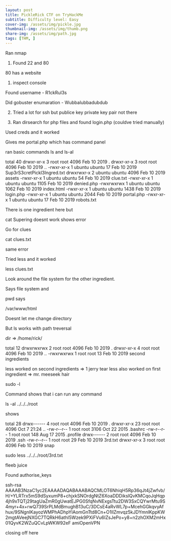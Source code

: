```yaml
---
layout: post
title: PickleRick CTF on TryHackMe
subtitle: Difficulty level: Easy
cover-img: /assets/img/pickle.jpg
thumbnail-img: /assets/img/thumb.png
share-img: /assets/img/path.jpg
tags: [THM, ]
---
```


Ran nmap

1) Found 22 and 80

80 has a website

1) inspect console

Found username - R1ckRul3s

Did gobuster enumaration - Wubbalubbadubdub

2) Tried a lot for ssh but publice key private key pair not there

3) Ran dirsearch for php files and found login.php (couldve tried manually)

Used creds and it worked


Gives me portal.php which has command panel

ran basic commands ls and ls-al

total 40
drwxr-xr-x 3 root   root   4096 Feb 10  2019 .
drwxr-xr-x 3 root   root   4096 Feb 10  2019 ..
-rwxr-xr-x 1 ubuntu ubuntu   17 Feb 10  2019 Sup3rS3cretPickl3Ingred.txt
drwxrwxr-x 2 ubuntu ubuntu 4096 Feb 10  2019 assets
-rwxr-xr-x 1 ubuntu ubuntu   54 Feb 10  2019 clue.txt
-rwxr-xr-x 1 ubuntu ubuntu 1105 Feb 10  2019 denied.php
-rwxrwxrwx 1 ubuntu ubuntu 1062 Feb 10  2019 index.html
-rwxr-xr-x 1 ubuntu ubuntu 1438 Feb 10  2019 login.php
-rwxr-xr-x 1 ubuntu ubuntu 2044 Feb 10  2019 portal.php
-rwxr-xr-x 1 ubuntu ubuntu   17 Feb 10  2019 robots.txt


There is one ingredient here but

cat Supering doesnt work shows error

Go for clues

cat clues.txt

same error

Tried less and it worked

less clues.txt

Look around the file system for the other ingredient.

Says file system and 

pwd says 

/var/www/html

Doesnt let me change directory

But ls works with path treversal


dir => /home/rick/

total 12
drwxrwxrwx 2 root root 4096 Feb 10  2019 .
drwxr-xr-x 4 root root 4096 Feb 10  2019 ..
-rwxrwxrwx 1 root root   13 Feb 10  2019 second ingredients

less worked on second ingredients => 1 jerry tear
less also worked on first ingredient => mr. meeseek hair

sudo -l

Command shows that i can run any command <surprised>

ls -al ../../../root

shows 

total 28
drwx------  4 root root 4096 Feb 10  2019 .
drwxr-xr-x 23 root root 4096 Oct  7 21:24 ..
-rw-r--r--  1 root root 3106 Oct 22  2015 .bashrc
-rw-r--r--  1 root root  148 Aug 17  2015 .profile
drwx------  2 root root 4096 Feb 10  2019 .ssh
-rw-r--r--  1 root root   29 Feb 10  2019 3rd.txt
drwxr-xr-x  3 root root 4096 Feb 10  2019 snap

sudo less ../../../root/3rd.txt

fleeb juice

Found authorise_keys 

ssh-rsa AAAAB3NzaC1yc2EAAAADAQABAAABAQCMLOT6NhiqH5Rp36qJt4jZwfvb/H/+YLRTrx5mS9dSyxumP8+chjxkSNOrdgNtZ6XoaDDDikslQvKMCqoJqHqp4jh9xTQTj29tagUaZmR0gUwatEJPG0SfqNvNExgsTtu2DW3SxCQYwrMtu9S4myr+4x+rwQ739SrPLMdBmughB13uC/3DCsE4aRvWL7p+McehGGkqvyAfhux/9SNgnIKayozWMPhADhpYlAomGnTtd8Cn+O1IlZmvqz5kJDYmnlKppKW2mgtAVeejNXGC7TQRkH6athI5Wzek9PXiFVu6IZsJePo+y8+n2zhOXM2mHx01QyvK2WZuQCvLpWKW92eF amiOpenVPN

closing off here
